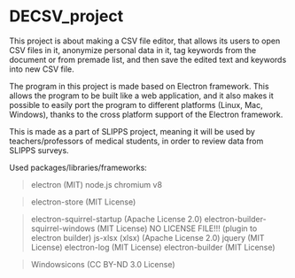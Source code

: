 ﻿# DECSV_project

This project is about making a CSV file editor, that
allows its users to open CSV files in it, anonymize personal
data in it, tag keywords from the document or from premade
list, and then save the edited text and keywords into new CSV file.

The program in this project is made based on Electron framework. This
allows the program to be built like a web application, and it also makes
it possible to easily port the program to different platforms
(Linux, Mac, Windows), thanks to the cross platform support of the
Electron framework.

This is made as a part of SLIPPS project, meaning it will be used by teachers/professors of medical
students, in order to review data from SLIPPS surveys.

Used packages/libraries/frameworks:
> electron (MIT)
   > node.js
   > chromium
   > v8

> electron-store (MIT License)

> electron-squirrel-startup (Apache License 2.0)
> electron-builder-squirrel-windows (MIT License) NO LICENSE FILE!!! (plugin to electron builder)
> js-xlsx (xlsx) (Apache License 2.0)
> jquery (MIT License)
> electron-log (MIT License)
> electron-builder (MIT License)

>Windowsicons (CC BY-ND 3.0 License)